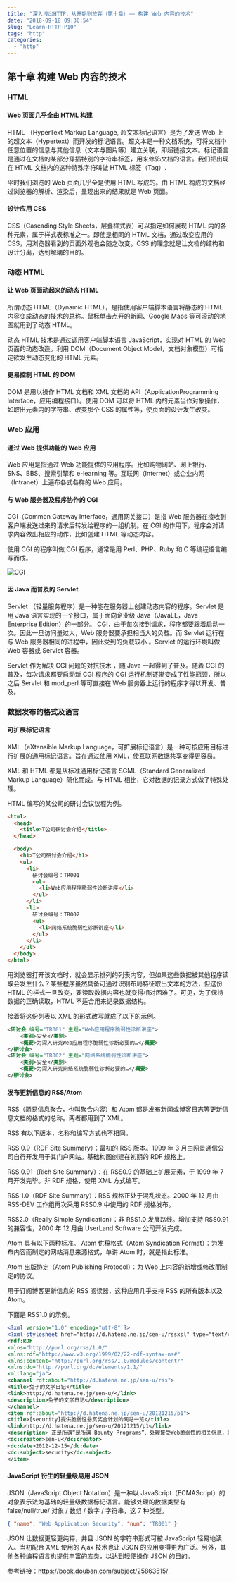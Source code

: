 ```yaml
---
title: "深入浅出HTTP，从开始到放弃（第十章）—— 构建 Web 内容的技术"
date: "2018-09-18 09:30:54"
slug: "Learn-HTTP-P10"
tags: "http"
categories:
  - "http"
---
```


## 第十章 构建 Web 内容的技术

### HTML

#### Web 页面几乎全由 HTML 构建

HTML （HyperText Markup Language, 超文本标记语言）是为了发送 Web 上的超文本（Hypertext）而开发的标记语言。超文本是一种文档系统，可将文档中任意位置的信息与其他信息（文本与图片等）建立关联，即超链接文本。标记语言是通过在文档的某部分穿插特别的字符串标签，用来修饰文档的语言。我们把出现在 HTML 文档内的这种特殊字符叫做 HTML 标签（Tag）.

平时我们浏览的 Web 页面几乎全是使用 HTML 写成的。由 HTML 构成的文档经过浏览器的解析、渲染后，呈现出来的结果就是 Web 页面。

#### 设计应用 CSS

CSS（Cascading Style Sheets，层叠样式表）可以指定如何展现 HTML 内的各种元素，属于样式表标准之一。即使是相同的 HTML 文档，通过改变应用的 CSS，用浏览器看到的页面外观也会随之改变。CSS 的理念就是让文档的结构和设计分离，达到解耦的目的。

### 动态 HTML

#### 让 Web 页面动起来的动态 HTML

所谓动态 HTML（Dynamic HTML），是指使用客户端脚本语言将静态的 HTML 内容变成动态的技术的总称。鼠标单击点开的新闻、Google Maps 等可滚动的地图就用到了动态 HTML。

动态 HTML 技术是通过调用客户端脚本语言 JavaScript，实现对 HTML 的 Web 页面的动态改造。利用 DOM（Document Object Model，文档对象模型）可指定欲发生动态变化的 HTML 元素。

#### 更易控制 HTML 的 DOM

DOM 是用以操作 HTML 文档和 XML 文档的 API（ApplicationProgramming Interface，应用编程接口）。使用 DOM 可以将 HTML 内的元素当作对象操作，如取出元素内的字符串、改变那个 CSS 的属性等，使页面的设计发生改变。

### Web 应用

#### 通过 Web 提供功能的 Web 应用

Web 应用是指通过 Web 功能提供的应用程序。比如购物网站、网上银行、SNS、BBS、搜索引擎和 e-learning 等。互联网（Internet）或企业内网（Intranet）上遍布各式各样的 Web 应用。

#### 与 Web 服务器及程序协作的 CGI

CGI（Common Gateway Interface，通用网关接口）是指 Web 服务器在接收到客户端发送过来的请求后转发给程序的一组机制。在 CGI 的作用下，程序会对请求内容做出相应的动作，比如创建 HTML 等动态内容。

使用 CGI 的程序叫做 CGI 程序，通常是用 Perl、PHP、Ruby 和 C 等编程语言编写而成。

![CGI](/images/posts/2018-09-18-read-图解HTTP-Part10-CGI.png)

#### 因 Java 而普及的 Servlet

Servlet （轻量服务程序）是一种能在服务器上创建动态内容的程序。Servlet 是用 Java 语言实现的一个接口，属于面向企业级 Java（JavaEE，Java Enterprise Edition）的一部分。 CGI，由于每次接到请求，程序都要跟着启动一次。因此一旦访问量过大，Web 服务器要承担相当大的负载。而 Servlet 运行在与 Web 服务器相同的进程中，因此受到的负载较小 。Servlet 的运行环境叫做 Web 容器或 Servlet 容器。

Servlet 作为解决 CGI 问题的对抗技术 ，随 Java 一起得到了普及。随着 CGI 的普及，每次请求都要启动新 CGI 程序的 CGI 运行机制逐渐变成了性能瓶颈，所以之后 Servlet 和 mod_perl 等可直接在 Web 服务器上运行的程序才得以开发、普及。

### 数据发布的格式及语言

#### 可扩展标记语言

XML（eXtensible Markup Language，可扩展标记语言）是一种可按应用目标进行扩展的通用标记语言。旨在通过使用 XML，使互联网数据共享变得更容易。

XML 和 HTML 都是从标准通用标记语言 SGML（Standard Generalized Markup Language）简化而成。与 HTML 相比，它对数据的记录方式做了特殊处理。

HTML 编写的某公司的研讨会议议程为例。

```html
<html>
  <head>
    <title>T公司研讨会介绍</title>
  </head>

  <body>
    <h1>T公司研讨会介绍</h1>
    <ul>
      <li>
        研讨会编号：TR001
        <ul>
          <li>Web应用程序脆弱性诊断讲座</li>
        </ul>
      </li>
      <li>
        研讨会编号：TR002
        <ul>
          <li>网络系统脆弱性诊断讲座</li>
        </ul>
      </li>
    </ul>
  </body>
</html>
```

用浏览器打开该文档时，就会显示排列的列表内容，但如果这些数据被其他程序读取会发生什么？某些程序虽然具备可通过识别布局特征取出文本的方法，但这份 HTML 的样式一旦改变，要读取数据内容也就变得相对困难了。可见，为了保持数据的正确读取，HTML 不适合用来记录数据结构。

接着将这份列表以 XML 的形式改写就成了以下的示例。

```xml
<研讨会 编号="TR001" 主题="Web应用程序脆弱性诊断讲座">
	<类别>安全</类别>
	<概要>为深入研究Web应用程序脆弱性诊断必要的…</概要>
</研讨会>
<研讨会 编号="TR002" 主题="网络系统脆弱性诊断讲座">
	<类别>安全</类别>
	<概要>为深入研究网络系统脆弱性诊断必要的…</概要>
</研讨会>
```

#### 发布更新信息的 RSS/Atom

RSS（简易信息聚合，也叫聚合内容）和 Atom 都是发布新闻或博客日志等更新信息文档的格式的总称。两者都用到了 XML。

RSS 有以下版本，名称和编写方式也不相同。

RSS 0.9（RDF Site Summary）：最初的 RSS 版本。1999 年 3 月由网景通信公司自行开发用于其门户网站。基础构图创建在初期的 RDF 规格上。

RSS 0.91（Rich Site Summary）：在 RSS0.9 的基础上扩展元素，于 1999 年 7 月开发完毕。非 RDF 规格，使用 XML 方式编写。

RSS 1.0（RDF Site Summary）：RSS 规格正处于混乱状态。2000 年 12 月由 RSS-DEV 工作组再次采用 RSS0.9 中使用的 RDF 规格发布。

RSS2.0（Really Simple Syndication）：非 RSS1.0 发展路线。增加支持 RSS0.91 的兼容性，2000 年 12 月由 UserLand Software 公司开发完成。

Atom 具有以下两种标准。
Atom 供稿格式（Atom Syndication Format）：为发布内容而制定的网站消息来源格式，单讲 Atom 时，就是指此标准。

Atom 出版协定（Atom Publishing Protocol）：为 Web 上内容的新增或修改而制定的协议。

用于订阅博客更新信息的 RSS 阅读器，这种应用几乎支持 RSS 的所有版本以及 Atom。

下面是 RSS1.0 的示例。

```xml
<?xml version="1.0" encoding="utf-8" ?>
<?xml-stylesheet href="http://d.hatena.ne.jp/sen-u/rssxsl" type="text/xsl" media="screen"?>
<rdf:RDF
xmlns="http://purl.org/rss/1.0/"
xmlns:rdf="http://www.w3.org/1999/02/22-rdf-syntax-ns#"
xmlns:content="http://purl.org/rss/1.0/modules/content/"
xmlns:dc="http://purl.org/dc/elements/1.1/"
xml:lang="ja">
<channel rdf:about="http://d.hatena.ne.jp/sen-u/rss">
<title>兔子的文学日记</title>
<link>http://d.hatena.ne.jp/sen-u/</link>
<description>兔子的文学日记</description>
</channel>
<item rdf:about="http://d.hatena.ne.jp/sen-u/20121215/p1">
<title>[security]提供脆弱性悬赏奖金计划的网站一览</title>
<link>http://d.hatena.ne.jp/sen-u/20121215/p1</link>
<description> 正是所谓“是所谓 Bounty Programs”、处理接受Web脆弱性的相关信息，并提供奖金的计划 ...</description>
<dc:creator>sen-u</dc:creator>
<dc:date>2012-12-15</dc:date>
<dc:subject>security</dc:subject>
</item>
```

#### JavaScript 衍生的轻量级易用 JSON

JSON（JavaScript Object Notation）是一种以 JavaScript（ECMAScript）的对象表示法为基础的轻量级数据标记语言。能够处理的数据类型有 false/null/true/ 对象 / 数组 / 数字 / 字符串，这 7 种类型。

```json
{ "name": "Web Application Security", "num": "TR001" }
```

JSON 让数据更轻更纯粹，并且 JSON 的字符串形式可被 JavaScript 轻易地读入。当初配合 XML 使用的 Ajax 技术也让 JSON 的应用变得更为广泛。另外，其他各种编程语言也提供丰富的库类，以达到轻便操作 JSON 的目的。

参考链接：https://book.douban.com/subject/25863515/
